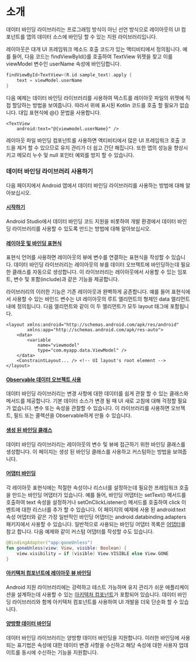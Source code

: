 # 소개

데이터 바인딩 라이브러리는 프로그래밍 방식이 아닌 선언 방식으로 레이아웃의 UI 컴포넌트를 앱의 데이터 소스에 바인딩 할 수 있는 지원 라이브러리입니다.

레이아웃은 대개 UI 프레임워크 메소드 호출 코드가 있는 액티비티에서 정의됩니다. 예를 들어, 다음 코드는 findViewById\(\)를 호출하여 TextView 위젯을 찾고 이를 viewModel 변수인 userName 속성에 바인딩합니다.

```kotlin
findViewById<TextView>(R.id.sample_text).apply {
    text = viewModel.userName
}
```

다음 예제는 데이터 바인딩 라이브러리를 사용하여 텍스트를 레이아웃 파일의 위젯에 직접 할당하는 방법을 보여줍니다. 따라서 위에 표시된 Kotlin 코드를 호출 할 필요가 없습니다. 대입 표현식에 @{} 문법을 사용합니다.

```markup
<TextView
    android:text="@{viewmodel.userName}" />
```

레이아웃 파일 바인딩 컴포넌트를 사용하면 액티비티에서 많은 UI 프레임워크 호출 코드을 제거 할 수 있으므로 유지 관리가 더 쉽고 간단 해집니다. 또한 앱의 성능을 향상시키고 메모리 누수 및 null 포인터 예외를 방지 할 수 있습니다.

### 데이터 바인딩 라이브러리 사용하기 <a id="toc_0"></a>

다음 페이지에서 Android 앱에서 데이터 바인딩 라이브러리를 사용하는 방법에 대해 알아보십시오.

#### [시작하기](https://developer.android.com/topic/libraries/data-binding/start.html) <a id="toc_1"></a>

Android Studio에서 데이터 바인딩 코드 지원을 비롯하여 개발 환경에서 데이터 바인딩 라이브러리를 사용할 수 있도록 만드는 방법에 대해 알아보십시오.

#### [레이아웃 및 바인딩 표현식](https://developer.android.com/topic/libraries/data-binding/expressions.html) <a id="toc_2"></a>

표현식 언어를 사용하면 레이아웃의 뷰에 변수를 연결하는 표현식을 작성할 수 있습니다. 데이터 바인딩 라이브러리는 레이아웃의 뷰를 데이터 오브젝트에 바인딩하는데 필요한 클래스를 자동으로 생성합니다. 이 라이브러리는 레이아웃에서 사용할 수 있는 임포트, 변수 및 포함\(include\)과 같은 기능을 제공합니다.

라이브러리의 이러한 기능은 기존 레이아웃과 완벽하게 공존합니다. 예를 들어 표현식에서 사용할 수 있는 바인드 변수는 UI 레이아웃의 루트 엘리먼트의 형제인 data 엘리먼트 내에 정의됩니다. 다음 엘리먼트와 같이 이 두 엘리먼트가 모두 layout 태그에 포함됩니다.

```markup
<layout xmlns:android="http://schemas.android.com/apk/res/android"
        xmlns:app="http://schemas.android.com/apk/res-auto">
    <data>
        <variable
            name="viewmodel"
            type="com.myapp.data.ViewModel" />
    </data>
    <ConstraintLayout... /> <!-- UI layout's root element -->
</layout>
```

#### [Observable 데이터 오브젝트 사용](https://developer.android.com/topic/libraries/data-binding/observability.html) <a id="toc_3"></a>

데이터 바인딩 라이브러리는 변경 사항에 대한 데이터를 쉽게 관찰 할 수 있는 클래스와 메서드를 제공합니다. 기본 데이터 소스가 변경 될 때 UI 새로 고침에 대해 걱정할 필요가 없습니다. 변수 또는 속성을 관찰할 수 있습니다. 이 라이브러리를 사용하면 오브젝트, 필드 또는 콜렉션을 Observable하게 만들 수 있습니다.

#### [생성 된 바인딩 클래스](https://developer.android.com/topic/libraries/data-binding/generated-binding.html) <a id="toc_4"></a>

데이터 바인딩 라이브러리는 레이아웃의 변수 및 뷰에 접근하기 위한 바인딩 클래스를 생성합니다. 이 페이지는 생성 된 바인딩 클래스를 사용하고 커스텀하는 방법을 보여줍니다.

#### [어댑터 바인딩](https://developer.android.com/topic/libraries/data-binding/binding-adapters.html) <a id="toc_5"></a>

각 레이아웃 표현식에는 적절한 속성이나 리스너를 설정하는데 필요한 프레임워크 호출을 만드는 바인딩 어댑터가 있습니다. 예를 들어, 바인딩 어댑터는 setText\(\) 메서드를 호출하여 text 속성을 설정하거나 setOnClickListener\(\) 메서드를 호출하여 click 이벤트에 대한 리스너를 추가 할 수 있습니다. 이 페이지의 예제에 사용 된 android:text 속성 어댑터와 같은 가장 일반적인 바인딩 어댑터는 android.databinding.adapters 패키지에서 사용할 수 있습니다. 일반적으로 사용되는 바인딩 어댑터 목록은 [어댑터](https://android.googlesource.com/platform/frameworks/data-binding/+/studio-master-dev/extensions/baseAdapters/src/main/java/androidx/databinding/adapters)를 참고 합니다. 다음 예제와 같이 커스텀 어댑터를 작성할 수도 있습니다.

```kotlin
@BindingAdapter("app:goneUnless")
fun goneUnless(view: View, visible: Boolean) {
    view.visibility = if (visible) View.VISIBLE else View.GONE
}
```

#### [아키텍처 컴포넌트에 레이아웃 뷰 바인딩](https://developer.android.com/topic/libraries/data-binding/architecture.html) <a id="toc_6"></a>

Android 지원 라이브러리에는 강력하고 테스트 가능하며 유지 관리가 쉬운 애플리케이션을 설계하는데 사용할 수 있는 [아키텍처 컴포넌트](https://developer.android.com/topic/libraries/architecture/index.html)가 포함되어 있습니다. 데이터 바인딩 라이브러리와 함께 아키텍처 컴포넌트를 사용하여 UI 개발을 더욱 단순화 할 수 있습니다.

#### [양방향 데이터 바인딩](https://developer.android.com/topic/libraries/data-binding/two-way) <a id="toc_7"></a>

데이터 바인딩 라이브러리는 양방향 데이터 바인딩을 지원합니다. 이러한 바인딩에 사용되는 표기법은 속성에 대한 데이터 변경 사항을 수신하고 해당 속성에 대한 사용자 업데이트를 동시에 수신하는 기능을 지원합니다.

